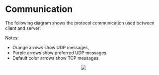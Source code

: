 # Communication

The following diagram shows the protocol communication used between client and server:

Notes:
- Orange arrows show UDP messages,
- Purple arrows show preferred UDP messages.
- Default color arrows show TCP messages.

<p align="center">
  <img src="http://www.plantuml.com/plantuml/proxy?cache=no&src=https://raw.githubusercontent.com/lemunozm/asciiarena/master/docs/design/diagrams/messages.puml"/>
</p>
